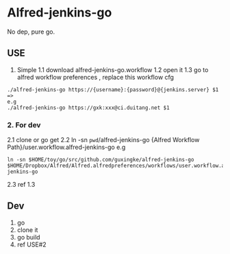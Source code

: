 # Alfred-jenkins-go
No dep, pure go.

## USE
1. Simple
1.1 download alfred-jenkins-go.workflow
1.2 open it
1.3 go to alfred workflow preferences , replace this workflow cfg
```
./alfred-jenkins-go https://{username}:{password}@{jenkins.server} $1
=>
e.g
./alfred-jenkins-go https://gxk:xxx@ci.duitang.net $1
```

### 2. For dev
2.1 clone or go get
2.2 ln -sn `pwd`/alfred-jenkins-go {Alfred Workflow Path}/user.workflow.alfred-jenkins-go
e.g
```
ln -sn $HOME/toy/go/src/github.com/guxingke/alfred-jenkins-go $HOME/Dropbox/Alfred/Alfred.alfredpreferences/workflows/user.workflow.alfred-jenkins-go
```
2.3 ref 1.3

## Dev
1. go
2. clone it
3. go build
4. ref USE#2

